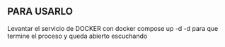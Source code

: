 ## PARA USARLO
Levantar el servicio de DOCKER con
  docker compose up -d
  -d para que termine el proceso y queda abierto escuchando